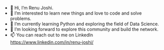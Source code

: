- 👋 Hi, I’m Renu Joshi.
- 👀 I’m interested to learn new things and love to code and solve problems.
- 🌱 I’m currently learning Python and exploring the field of Data Science.
- 💞️ I’m looking forward to explore this community and build the network.
- 📫 You can reach out to me on LinkedIn https://www.linkedin.com/in/renu-joshi/ 

<!---
Renujoshi29/Renujoshi29 is a ✨ special ✨ repository because its `README.md` (this file) appears on your GitHub profile.
You can click the Preview link to take a look at your changes.
--->
